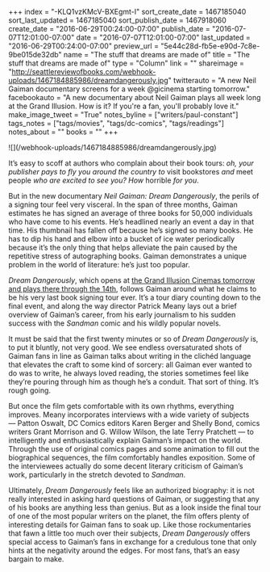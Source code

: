 +++
index = "-KLQ1vzKMcV-BXEgmt-I"
sort_create_date = 1467185040
sort_last_updated = 1467185040
sort_publish_date = 1467918060
create_date = "2016-06-29T00:24:00-07:00"
publish_date = "2016-07-07T12:01:00-07:00"
date = "2016-07-07T12:01:00-07:00"
last_updated = "2016-06-29T00:24:00-07:00"
preview_url = "5e44c28d-fb5e-e90d-7c8e-9be015de32db"
name = "The stuff that dreams are made of"
title = "The stuff that dreams are made of"
type = "Column"
link = ""
shareimage = "http://seattlereviewofbooks.com/webhook-uploads/1467184885986/dreamdangerously.jpg"
twitterauto = "A new Neil Gaiman documentary screens for a week @gicinema starting tomorrow."
facebookauto = "A new documentary about Neil Gaiman plays all week long at the Grand Illusion. How is it? If you're a fan, you'll probably love it."
make_image_tweet = "True"
notes_byline = ["writers/paul-constant"]
tags_notes = ["tags/movies", "tags/dc-comics", "tags/readings"]
notes_about = ""
books = ""
+++
<p class="image-left">![](/webhook-uploads/1467184885986/dreamdangerously.jpg)</p>

It’s easy to scoff at authors who complain about their book tours: *oh, your publisher pays to fly you around the country to* visit bookstores *and* meet people *who are excited to see you? How* horrible *for you*.

But in the new documentary *Neil Gaiman: Dream Dangerously*, the perils of a signing tour feel very visceral. In the span of three months, Gaiman estimates he has signed an average of three books for 50,000 individuals who have come to his events. He’s headlined nearly an event a day in that time. His thumbnail has fallen off because he’s signed so many books. He has to dip his hand and elbow into a bucket of ice water periodically because it’s the only thing that helps alleviate the pain caused by the repetitive stress of autographing books.  Gaiman demonstrates a unique problem in the world of literature: he’s just too popular.

*Dream Dangerously*, which opens at [the Grand Illusion Cinemas tomorrow and plays there through the 14th]( http://www.grandillusioncinema.org/),  follows Gaiman around what he claims to be his very last book signing tour ever. It’s a tour diary counting down to the final event, and along the way director Patrick Meany lays out a brief overview of Gaiman’s career, from his early journalism to his sudden success with the *Sandman* comic and his wildly popular novels.

It must be said that the first twenty minutes or so of *Dream Dangerously* is, to put it bluntly, not very good. We see endless oversaturated shots of Gaiman fans in line as Gaiman talks about writing in the clichéd language that elevates the craft to some kind of sorcery: all Gaiman ever wanted to do was to write, he always loved reading, the stories sometimes feel like they’re pouring through him as though he’s a conduit. That sort of thing. It’s rough going.

But once the film gets comfortable with its own rhythms, everything improves. Meany incorporates interviews with a wide variety of subjects — Patton Oswalt, DC Comics editors Karen Berger and Shelly Bond, comics writers Grant Morrison and G. Willow Wilson, the late Terry Pratchett — to intelligently and enthusiastically explain Gaiman’s impact on the world. Through the use of original comics pages and some animation to fill out the biographical sequences, the film comfortably handles exposition. Some of the interviewees actually do some decent literary criticism of Gaiman’s work, particularly in the stretch devoted to *Sandman*.

Ultimately, *Dream Dangerously* feels like an authorized biography: it is not really interested in asking hard questions of Gaiman, or suggesting that any of his books are anything less than genius. But as a look inside the final tour of one of the most popular writers on the planet, the film offers plenty of interesting details for Gaiman fans to soak up. Like those rockumentaries that fawn a little too much over their subjects, *Dream Dangerously* offers special access to Gaiman’s fans in exchange for a credulous tone that only hints at the negativity around the edges. For most fans, that’s an easy bargain to make.
